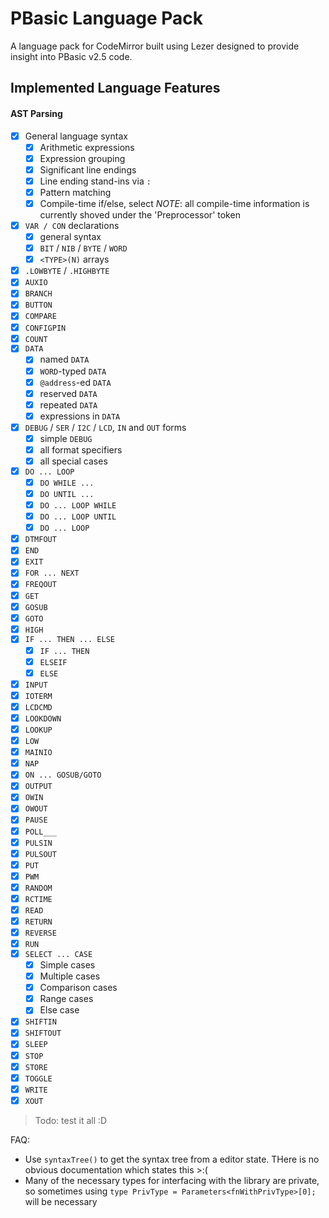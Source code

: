 # PBasic Language Pack

A language pack for CodeMirror built using Lezer designed to provide insight into PBasic v2.5 code.

## Implemented Language Features
#### AST Parsing
- [x] General language syntax
  - [x] Arithmetic expressions
  - [x] Expression grouping
  - [x] Significant line endings
  - [x] Line ending stand-ins via `:`
  - [x] Pattern matching
  - [x] Compile-time if/else, select 
  *NOTE*: all compile-time information is currently shoved under the 'Preprocessor' token
- [x] `VAR / CON` declarations
  - [x] general syntax
  - [x] `BIT` / `NIB` / `BYTE` / `WORD`
  - [x] `<TYPE>(N)` arrays
- [x] `.LOWBYTE` / `.HIGHBYTE`
- [x] `AUXIO`
- [x] `BRANCH`
- [x] `BUTTON`
- [x] `COMPARE`
- [x] `CONFIGPIN`
- [x] `COUNT`
- [x] `DATA`
  - [x] named `DATA`
  - [x] `WORD`-typed `DATA`
  - [x] `@address`-ed `DATA`
  - [x] reserved `DATA`
  - [x] repeated `DATA`
  - [x] expressions in `DATA`
- [x] `DEBUG` / `SER` / `I2C` / `LCD`, `IN` and `OUT` forms
  - [x] simple `DEBUG`
  - [x] all format specifiers
  - [x] all special cases
- [x] `DO ... LOOP`
  - [x] `DO WHILE ...`
  - [x] `DO UNTIL ...`
  - [x] `DO ... LOOP WHILE`
  - [x] `DO ... LOOP UNTIL`
  - [x] `DO ... LOOP`
- [x] `DTMFOUT`
- [x] `END`
- [x] `EXIT`
- [x] `FOR ... NEXT`
- [x] `FREQOUT`
- [x] `GET`
- [x] `GOSUB`
- [x] `GOTO`
- [x] `HIGH`
- [x] `IF ... THEN ... ELSE`
  - [x] `IF ... THEN`
  - [x] `ELSEIF`
  - [x] `ELSE`
- [x] `INPUT`
- [x] `IOTERM`
- [x] `LCDCMD`
- [x] `LOOKDOWN`
- [x] `LOOKUP`
- [x] `LOW`
- [x] `MAINIO`
- [x] `NAP`
- [x] `ON ... GOSUB/GOTO`
- [x] `OUTPUT`
- [x] `OWIN`
- [x] `OWOUT`
- [x] `PAUSE`
- [x] `POLL___`
- [x] `PULSIN` 
- [x] `PULSOUT`
- [x] `PUT`
- [x] `PWM`
- [x] `RANDOM`
- [x] `RCTIME`
- [x] `READ`
- [x] `RETURN`
- [x] `REVERSE`
- [x] `RUN`
- [x] `SELECT ... CASE`
  - [x] Simple cases
  - [x] Multiple cases
  - [x] Comparison cases
  - [x] Range cases
  - [x] Else case
- [x] `SHIFTIN`
- [x] `SHIFTOUT`
- [x] `SLEEP`
- [x] `STOP`
- [x] `STORE`
- [x] `TOGGLE`
- [x] `WRITE`
- [x] `XOUT`

> Todo: test it all :D

FAQ:

- Use `syntaxTree()` to get the syntax tree from a editor state. THere is no obvious documentation which states this >:(
- Many of the necessary types for interfacing with the library are private, so sometimes using `type PrivType = Parameters<fnWithPrivType>[0];` will be necessary
